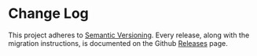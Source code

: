 # Change Log

This project adheres to [Semantic Versioning](http://semver.org/).
Every release, along with the migration instructions, is documented on the Github [Releases](https://github.com/prescottprue/read-write-web/releases) page.
